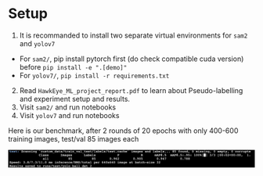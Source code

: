 # Setup
1. It is recommanded to install two separate virtual environments for ```sam2``` and ```yolov7``` 
  * For ```sam2/```, pip install pytorch first (do check compatible cuda version) before ```pip install -e ".[demo]" ```
  * For ```yolov7/```, ```pip install -r requirements.txt```
2. Read ```HawkEye_ML_project_report.pdf``` to learn about Pseudo-labelling and experiment setup and results.
2. Visit ```sam2/``` and run notebooks
3. Visit ```yolov7``` and run notebooks

Here is our benchmark, after 2 rounds of 20 epochs with only 400-600 training images, test/val 85 images each

![image info](./benchmark.png)
